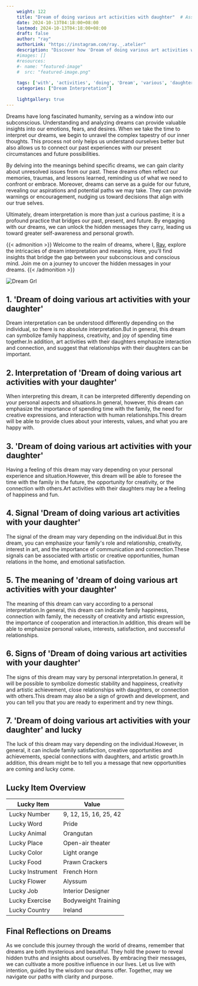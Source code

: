 ```yaml
---
    weight: 122
    title: "Dream of doing various art activities with daughter"  # Assuming 'title' column exists
    date: 2024-10-13T04:18:00+08:00
    lastmod: 2024-10-13T04:18:00+08:00
    draft: false
    author: "ray"
    authorLink: "https://instagram.com/ray._.atelier"
    description: "Discover how 'Dream of doing various art activities with daughter' can interpret your future and uncover its significant meanings in your life."
    #images: []
    #resources:
    #- name: "featured-image"
    #  src: "featured-image.png"
    
    tags: ['with', 'activities', 'doing', 'Dream', 'various', 'daughter', 'of', 'art']
    categories: ["Dream Interpretation"]
    
    lightgallery: true
---
```

    
Dreams have long fascinated humanity, serving as a window into our subconscious. Understanding and analyzing dreams can provide valuable insights into our emotions, fears, and desires. When we take the time to interpret our dreams, we begin to unravel the complex tapestry of our inner thoughts. This process not only helps us understand ourselves better but also allows us to connect our past experiences with our present circumstances and future possibilities.

By delving into the meanings behind specific dreams, we can gain clarity about unresolved issues from our past. These dreams often reflect our memories, traumas, and lessons learned, reminding us of what we need to confront or embrace. Moreover, dreams can serve as a guide for our future, revealing our aspirations and potential paths we may take. They can provide warnings or encouragement, nudging us toward decisions that align with our true selves.

Ultimately, dream interpretation is more than just a curious pastime; it is a profound practice that bridges our past, present, and future. By engaging with our dreams, we can unlock the hidden messages they carry, leading us toward greater self-awareness and personal growth.

{{< admonition >}}
Welcome to the realm of dreams, where I, [Ray](https://instagram.com/ray._.atelier), explore the intricacies of dream interpretation and meaning. Here, you’ll find insights that bridge the gap between your subconscious and conscious mind. Join me on a journey to uncover the hidden messages in your dreams.
{{< /admonition >}}

![Dream Grl](https://cdn.pixabay.com/photo/2017/11/02/03/35/gothic-2910057_1280.jpg "Dream Grl")

## 1. 'Dream of doing various art activities with your daughter'
Dream interpretation can be understood differently depending on the individual, so there is no absolute interpretation.But in general, this dream can symbolize family happiness, creativity, and joy of spending time together.In addition, art activities with their daughters emphasize interaction and connection, and suggest that relationships with their daughters can be important.

## 2. Interpretation of 'Dream of doing various art activities with your daughter'
When interpreting this dream, it can be interpreted differently depending on your personal aspects and situations.In general, however, this dream can emphasize the importance of spending time with the family, the need for creative expressions, and interaction with human relationships.This dream will be able to provide clues about your interests, values, and what you are happy with.

## 3. 'Dream of doing various art activities with your daughter'
Having a feeling of this dream may vary depending on your personal experience and situation.However, this dream will be able to foresee the time with the family in the future, the opportunity for creativity, or the connection with others.Art activities with their daughters may be a feeling of happiness and fun.

## 4. Signal 'Dream of doing various art activities with your daughter'
The signal of the dream may vary depending on the individual.But in this dream, you can emphasize your family's role and relationship, creativity, interest in art, and the importance of communication and connection.These signals can be associated with artistic or creative opportunities, human relations in the home, and emotional satisfaction.

## 5. The meaning of 'dream of doing various art activities with your daughter'
The meaning of this dream can vary according to a personal interpretation.In general, this dream can indicate family happiness, connection with family, the necessity of creativity and artistic expression, the importance of cooperation and interaction.In addition, this dream will be able to emphasize personal values, interests, satisfaction, and successful relationships.

## 6. Signs of 'Dream of doing various art activities with your daughter'
The signs of this dream may vary by personal interpretation.In general, it will be possible to symbolize domestic stability and happiness, creativity and artistic achievement, close relationships with daughters, or connection with others.This dream may also be a sign of growth and development, and you can tell you that you are ready to experiment and try new things.

## 7. 'Dream of doing various art activities with your daughter' and lucky
The luck of this dream may vary depending on the individual.However, in general, it can include family satisfaction, creative opportunities and achievements, special connections with daughters, and artistic growth.In addition, this dream might be to tell you a message that new opportunities are coming and lucky come.

## Lucky Item Overview
| Lucky Item          | Value              |
|---------------|--------------------|
| Lucky Number        | 9, 12, 15, 16, 25, 42  |
| Lucky Word          | Pride |
| Lucky Animal        | Orangutan |
| Lucky Place         | Open-air theater     |
| Lucky Color         | Light orange     |
| Lucky Food          | Prawn Crackers      |
| Lucky Instrument    | French Horn |
| Lucky Flower        | Alyssum    |
| Lucky Job           | Interior Designer       |
| Lucky Exercise      | Bodyweight Training  |
| Lucky Country       | Ireland    |


##  Final Reflections on Dreams

As we conclude this journey through the world of dreams, remember that dreams are both mysterious and beautiful. They hold the power to reveal hidden truths and insights about ourselves. By embracing their messages, we can cultivate a more positive influence in our lives. Let us live with intention, guided by the wisdom our dreams offer. Together, may we navigate our paths with clarity and purpose.

